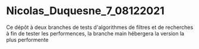 # Nicolas_Duquesne_7_08122021
Ce dépôt à deux branches de tests d'algorithmes de filtres et de recherches à fin de tester les performences, la branche main hébergera la version la plus performente

